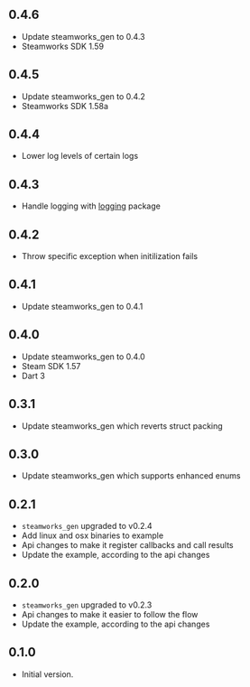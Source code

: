 ## 0.4.6

- Update steamworks_gen to 0.4.3
- Steamworks SDK 1.59

## 0.4.5

- Update steamworks_gen to 0.4.2
- Steamworks SDK 1.58a

## 0.4.4

- Lower log levels of certain logs

## 0.4.3

- Handle logging with [logging](https://pub.dev/packages/logging) package

## 0.4.2

- Throw specific exception when initilization fails

## 0.4.1

- Update steamworks_gen to 0.4.1

## 0.4.0

- Update steamworks_gen to 0.4.0
- Steam SDK 1.57
- Dart 3

## 0.3.1

- Update steamworks_gen which reverts struct packing

## 0.3.0

- Update steamworks_gen which supports enhanced enums

## 0.2.1

- `steamworks_gen` upgraded to v0.2.4
- Add linux and osx binaries to example
- Api changes to make it register callbacks and call results
- Update the example, according to the api changes

## 0.2.0

- `steamworks_gen` upgraded to v0.2.3
- Api changes to make it easier to follow the flow
- Update the example, according to the api changes

## 0.1.0

- Initial version.
